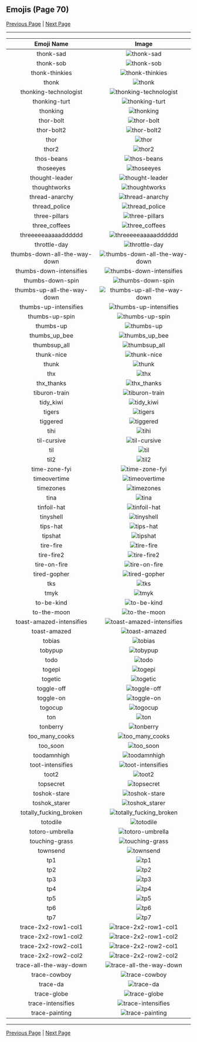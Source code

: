 
## Emojis (Page 70)

[Previous Page](/docs/hny/page-t-0069.md)
  | [Next Page](/docs/hny/page-t-0071.md)

<hr />

|Emoji Name|Image|
| :-: | :-: |
|thonk-sad| ![thonk-sad](/emojis/hny/thonk-sad.png)|
|thonk-sob| ![thonk-sob](/emojis/hny/thonk-sob.png)|
|thonk-thinkies| ![thonk-thinkies](/emojis/hny/thonk-thinkies.png)|
|thonk| ![thonk](/emojis/hny/thonk.png)|
|thonking-technologist| ![thonking-technologist](/emojis/hny/thonking-technologist.png)|
|thonking-turt| ![thonking-turt](/emojis/hny/thonking-turt.png)|
|thonking| ![thonking](/emojis/hny/thonking.png)|
|thor-bolt| ![thor-bolt](/emojis/hny/thor-bolt.gif)|
|thor-bolt2| ![thor-bolt2](/emojis/hny/thor-bolt2.gif)|
|thor| ![thor](/emojis/hny/thor.gif)|
|thor2| ![thor2](/emojis/hny/thor2.gif)|
|thos-beans| ![thos-beans](/emojis/hny/thos-beans.png)|
|thoseeyes| ![thoseeyes](/emojis/hny/thoseeyes.png)|
|thought-leader| ![thought-leader](/emojis/hny/thought-leader.gif)|
|thoughtworks| ![thoughtworks](/emojis/hny/thoughtworks.jpg)|
|thread-anarchy| ![thread-anarchy](/emojis/hny/thread-anarchy.png)|
|thread_police| ![thread_police](/emojis/hny/thread_police.gif)|
|three-pillars| ![three-pillars](/emojis/hny/three-pillars.jpg)|
|three_coffees| ![three_coffees](/emojis/hny/three_coffees.png)|
|threeeeeaaaaadddddd| ![threeeeeaaaaadddddd](/emojis/hny/threeeeeaaaaadddddd.gif)|
|throttle-day| ![throttle-day](/emojis/hny/throttle-day.gif)|
|thumbs-down-all-the-way-down| ![thumbs-down-all-the-way-down](/emojis/hny/thumbs-down-all-the-way-down.gif)|
|thumbs-down-intensifies| ![thumbs-down-intensifies](/emojis/hny/thumbs-down-intensifies.gif)|
|thumbs-down-spin| ![thumbs-down-spin](/emojis/hny/thumbs-down-spin.gif)|
|thumbs-up-all-the-way-down| ![thumbs-up-all-the-way-down](/emojis/hny/thumbs-up-all-the-way-down.gif)|
|thumbs-up-intensifies| ![thumbs-up-intensifies](/emojis/hny/thumbs-up-intensifies.gif)|
|thumbs-up-spin| ![thumbs-up-spin](/emojis/hny/thumbs-up-spin.gif)|
|thumbs-up| ![thumbs-up](/emojis/hny/thumbs-up.gif)|
|thumbs_up_bee| ![thumbs_up_bee](/emojis/hny/thumbs_up_bee.png)|
|thumbsup_all| ![thumbsup_all](/emojis/hny/thumbsup_all.png)|
|thunk-nice| ![thunk-nice](/emojis/hny/thunk-nice.png)|
|thunk| ![thunk](/emojis/hny/thunk.png)|
|thx| ![thx](/emojis/hny/thx.jpg)|
|thx_thanks| ![thx_thanks](/emojis/hny/thx_thanks.png)|
|tiburon-train| ![tiburon-train](/emojis/hny/tiburon-train.png)|
|tidy_kiwi| ![tidy_kiwi](/emojis/hny/tidy_kiwi.jpg)|
|tigers| ![tigers](/emojis/hny/tigers.jpg)|
|tiggered| ![tiggered](/emojis/hny/tiggered.png)|
|tihi| ![tihi](/emojis/hny/tihi.png)|
|til-cursive| ![til-cursive](/emojis/hny/til-cursive.png)|
|til| ![til](/emojis/hny/til.gif)|
|til2| ![til2](/emojis/hny/til2.png)|
|time-zone-fyi| ![time-zone-fyi](/emojis/hny/time-zone-fyi.png)|
|timeovertime| ![timeovertime](/emojis/hny/timeovertime.jpg)|
|timezones| ![timezones](/emojis/hny/timezones.gif)|
|tina| ![tina](/emojis/hny/tina.gif)|
|tinfoil-hat| ![tinfoil-hat](/emojis/hny/tinfoil-hat.png)|
|tinyshell| ![tinyshell](/emojis/hny/tinyshell.png)|
|tips-hat| ![tips-hat](/emojis/hny/tips-hat.gif)|
|tipshat| ![tipshat](/emojis/hny/tipshat.gif)|
|tire-fire| ![tire-fire](/emojis/hny/tire-fire.gif)|
|tire-fire2| ![tire-fire2](/emojis/hny/tire-fire2.gif)|
|tire-on-fire| ![tire-on-fire](/emojis/hny/tire-on-fire.gif)|
|tired-gopher| ![tired-gopher](/emojis/hny/tired-gopher.png)|
|tks| ![tks](/emojis/hny/tks.png)|
|tmyk| ![tmyk](/emojis/hny/tmyk.gif)|
|to-be-kind| ![to-be-kind](/emojis/hny/to-be-kind.png)|
|to-the-moon| ![to-the-moon](/emojis/hny/to-the-moon.png)|
|toast-amazed-intensifies| ![toast-amazed-intensifies](/emojis/hny/toast-amazed-intensifies.gif)|
|toast-amazed| ![toast-amazed](/emojis/hny/toast-amazed.png)|
|tobias| ![tobias](/emojis/hny/tobias.png)|
|tobypup| ![tobypup](/emojis/hny/tobypup.png)|
|todo| ![todo](/emojis/hny/todo.png)|
|togepi| ![togepi](/emojis/hny/togepi.png)|
|togetic| ![togetic](/emojis/hny/togetic.png)|
|toggle-off| ![toggle-off](/emojis/hny/toggle-off.png)|
|toggle-on| ![toggle-on](/emojis/hny/toggle-on.png)|
|togocup| ![togocup](/emojis/hny/togocup.png)|
|ton| ![ton](/emojis/hny/ton.png)|
|tonberry| ![tonberry](/emojis/hny/tonberry.png)|
|too_many_cooks| ![too_many_cooks](/emojis/hny/too_many_cooks.png)|
|too_soon| ![too_soon](/emojis/hny/too_soon.png)|
|toodamnhigh| ![toodamnhigh](/emojis/hny/toodamnhigh.png)|
|toot-intensifies| ![toot-intensifies](/emojis/hny/toot-intensifies.gif)|
|toot2| ![toot2](/emojis/hny/toot2.gif)|
|topsecret| ![topsecret](/emojis/hny/topsecret.jpg)|
|toshok-stare| ![toshok-stare](/emojis/hny/toshok-stare.png)|
|toshok_starer| ![toshok_starer](/emojis/hny/toshok_starer.png)|
|totally_fucking_broken| ![totally_fucking_broken](/emojis/hny/totally_fucking_broken.gif)|
|totodile| ![totodile](/emojis/hny/totodile.png)|
|totoro-umbrella| ![totoro-umbrella](/emojis/hny/totoro-umbrella.png)|
|touching-grass| ![touching-grass](/emojis/hny/touching-grass.jpg)|
|townsend| ![townsend](/emojis/hny/townsend.jpg)|
|tp1| ![tp1](/emojis/hny/tp1.png)|
|tp2| ![tp2](/emojis/hny/tp2.png)|
|tp3| ![tp3](/emojis/hny/tp3.png)|
|tp4| ![tp4](/emojis/hny/tp4.png)|
|tp5| ![tp5](/emojis/hny/tp5.png)|
|tp6| ![tp6](/emojis/hny/tp6.png)|
|tp7| ![tp7](/emojis/hny/tp7.png)|
|trace-2x2-row1-col1| ![trace-2x2-row1-col1](/emojis/hny/trace-2x2-row1-col1.png)|
|trace-2x2-row1-col2| ![trace-2x2-row1-col2](/emojis/hny/trace-2x2-row1-col2.png)|
|trace-2x2-row2-col1| ![trace-2x2-row2-col1](/emojis/hny/trace-2x2-row2-col1.png)|
|trace-2x2-row2-col2| ![trace-2x2-row2-col2](/emojis/hny/trace-2x2-row2-col2.png)|
|trace-all-the-way-down| ![trace-all-the-way-down](/emojis/hny/trace-all-the-way-down.gif)|
|trace-cowboy| ![trace-cowboy](/emojis/hny/trace-cowboy.png)|
|trace-da| ![trace-da](/emojis/hny/trace-da.png)|
|trace-globe| ![trace-globe](/emojis/hny/trace-globe.gif)|
|trace-intensifies| ![trace-intensifies](/emojis/hny/trace-intensifies.gif)|
|trace-painting| ![trace-painting](/emojis/hny/trace-painting.png)|

<hr/>

[Previous Page](/docs/hny/page-t-0069.md)
  | [Next Page](/docs/hny/page-t-0071.md)